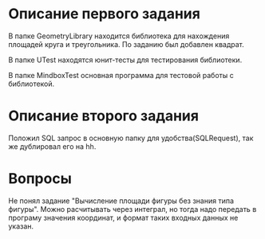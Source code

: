# Описание первого задания
В папке GeometryLibrary находится библиотека для нахождения площадей круга и треугольника. По заданию был добавлен квадрат.

В папке UTest находятся юнит-тесты для тестирования библиотеки.

В папке MindboxTest основная программа для тестовой работы с библиотекой.

# Описание второго задания
Положил SQL запрос в основную папку для удобства(SQLRequest), так же дублировал его на hh.
# Вопросы
Не понял задание "Вычисление площади фигуры без знания типа фигуры". Можно расчитывать через интеграл, но тогда надо передать в програму значения координат, и формат таких входных данных не указан.
